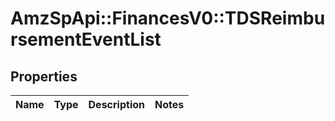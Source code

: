 # AmzSpApi::FinancesV0::TDSReimbursementEventList

## Properties
Name | Type | Description | Notes
------------ | ------------- | ------------- | -------------

